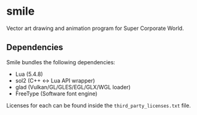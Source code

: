 # smile
Vector art drawing and animation program for Super Corporate World.

## Dependencies

Smile bundles the following dependencies:
- Lua (5.4.8)
- sol2 (C++ <-> Lua API wrapper)
- glad (Vulkan/GL/GLES/EGL/GLX/WGL loader)
- FreeType (Software font engine)

Licenses for each can be found inside the `third_party_licenses.txt` file.